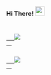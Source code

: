 ### Hi There! <img src="https://media.giphy.com/media/hvRJCLFzcasrR4ia7z/giphy.gif" width="25px">

<code>
  <a href="https://www.instagram.com/davidzatica/">
   <img src="https://raw.githubusercontent.com/hussainweb/hussainweb/main/icons/instagram.png">
  </a>
</code>

<code>
  <a href="https://www.instagram.com/davidzatica/">
   <img src="https://raw.githubusercontent.com/hussainweb/hussainweb/main/icons/fiverr.png">
  </a>
</code>
